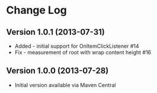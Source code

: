 Change Log
===============================================================================

Version 1.0.1 (2013-07-31)
----------------------------

 * Added - initial support for OnItemClickListener #14
 * Fix - measurement of root with wrap content height #16

Version 1.0.0 (2013-07-28)
----------------------------

 * Initial version available via Maven Central